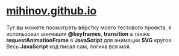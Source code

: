 # <a href="https://mihinov.github.io/">mihinov.github.io</a>
Тут вы можете посмотреть вёрстку моего тестового проекта, я использовал анимации <b>@keyframes</b>, <b>transition</b> а также <b>requestAnimationFrame</b> в <b>JavaScript</b> для анимации <b>SVG</b> кругов.<br>
Весь <b>JavaScript</b> код писал сам, логика вся моя.
